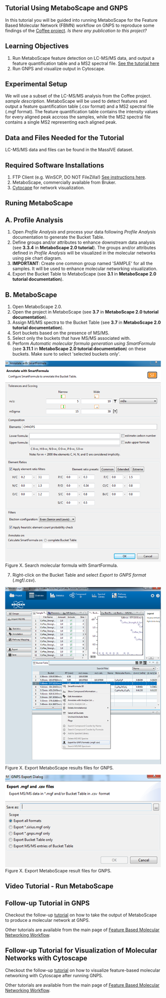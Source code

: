 ## Tutorial Using MetaboScape and GNPS

In this tutorial you will be guided into running MetaboScape for the Feature Based Molecular Network (FBMN) workflow on GNPS to reproduce some findings of the [Coffee project](http://humanfoodproject.com/americangut/). *Is there any publication to this project?*

## Learning Objectives

1. Run MetaboScape feature detection on LC-MS/MS data, and output a feature quantification table and a MS2 spectral file. [See the tutorial here](../featurebasedmolecularnetworking.md)
2. Run GNPS and visualize output in Cytoscape.

## Experimental Setup

We will use a subset of the LC-MS/MS analysis from the Coffee project. *sample description*. MetaboScape will be used to detect features and output a feature quantification table (.csv format) and a MS2 spectral file (.mgf format). The feature quantification table contains the intensity values for every aligned peak accross the samples, while the MS2 spectral file contains a single MS2 representing each aligned peak.

## Data and Files Needed for the Tutorial

LC-MS/MS data and files can be found in the MassIVE dataset.

## Required Software Installations

1. FTP Client (e.g. WinSCP, DO NOT FileZilla!) [See instructions here](http://proteomics.ucsd.edu/service/massive/documentation/submit-data/upload-data/).
2. MetaboScape, commercially available from Bruker. 
3. [Cytocape](http://www.cytoscape.org/download.php) for network visualization.

## Runing MetaboScape
## A. Profile Analysis
1. Open *Profile Analysis* and process your data following *Profile Analysis* documentation to generate the Bucket Table.
2. Define groups and/or attributes to enhance downstream data analysis (see **3.3.4** in **MetaboScape 2.0 tutorial**). The groups and/or attributes defined in *Profile Analysis* will be visualized in the molecular networks using pie chart diagram.
3. **IMPORTANT**: Create one common group named 'SAMPLE' for all the samples. It will be used to enhance molecular networking visualization.
4. Export the Bucket Table to MetaboScape (see **3.1** in **MetaboScape 2.0 tutorial documentation**).

## B. MetaboScape
1. Open MetaboScape 2.0.
2. Open the project in MetaboScape (see **3.7** in **MetaboScape 2.0 tutorial documentation**).
3. Assign MS/MS spectra to the Bucket Table (see **3.7** in **MetaboScape 2.0 tutorial documentation**).
4. Sort buckets based on the presence of MS/MS.
5. Select only the buckets that have MS/MS associated with.
6. Perform *Automatic molecular formula generation using SmartFormula* (see **3.11.1** in **MetaboScape 2.0 tutorial documentation**) on these buckets. Make sure to select 'selected buckets only'.

![img](img/metaboscapeexportforgnps/Metabo_2.PNG)
Figure X. Search molecular formula with SmartFormula.

7. Right-click on the Bucket Table and select *Export to GNPS format* (.mgf/.csv).

![img](img/metaboscapeexportforgnps/Metabo_3.png)
Figure X. Export MetaboScape results files for GNPS.

![img](img/metaboscapeexportforgnps/Metabo_4.PNG)
Figure X. Export MetaboScape result files for GNPS.

## Video Tutorial - Run MetaboScape 

## Follow-up Tutorial in GNPS

Checkout the follow-up [tutorial](featurebasedgnps.md) on how to take the output of MetaboScape to produce a molecular network at GNPS.

Other tutorials are available from the main page of [Feature Based Molecular Networking Workflow](../featurebasedmolecularnetworking). 

## Follow-up Tutorial for Visualization of Molecular Networks with Cytoscape

Checkout the follow-up [tutorial](featurebasedmolecularnetworking-cytoscape.md) on how to visualize feature-based molecular networking with Cytoscape after running GNPS.

Other tutorials are available from the main page of [Feature Based Molecular Networking Workflow](../featurebasedmolecularnetworking).
